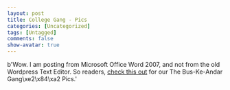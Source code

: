 ```yaml
---
layout: post
title: College Gang - Pics
categories: [Uncategorized]
tags: [Untagged]
comments: false
show-avatar: true
---
```


b'Wow. I am posting from Microsoft Office Word 2007, and not from the old Wordpress Text Editor. So readers, [check this out](http://album.pragith.net) for our The Bus-Ke-Andar Gang\xe2\x84\xa2 Pics.'